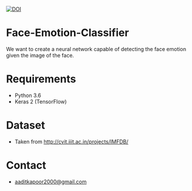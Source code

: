 [![DOI](https://zenodo.org/badge/138081687.svg)](https://zenodo.org/badge/latestdoi/138081687)


# Face-Emotion-Classifier
We want to create a neural network capable of detecting the face emotion given the image of the face.

# Requirements
- Python 3.6
- Keras 2 (TensorFlow)


# Dataset
- Taken from http://cvit.iiit.ac.in/projects/IMFDB/

# Contact
- aaditkapoor2000@gmail.com
